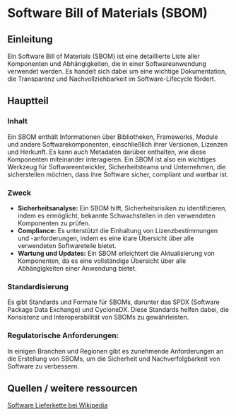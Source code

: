 # Software Bill of Materials (SBOM) 

## Einleitung

Ein Software Bill of Materials (SBOM) ist eine detaillierte Liste aller Komponenten und Abhängigkeiten, die in einer Softwareanwendung verwendet werden. Es handelt sich dabei um eine wichtige Dokumentation, die Transparenz und Nachvollziehbarkeit im Software-Lifecycle fördert.

## Hauptteil

### Inhalt

Ein SBOM enthält Informationen über Bibliotheken, Frameworks, Module und andere Softwarekomponenten, einschließlich ihrer Versionen, Lizenzen und Herkunft. Es kann auch Metadaten darüber enthalten, wie diese Komponenten miteinander interagieren.
Ein SBOM ist also ein wichtiges Werkzeug für Softwareentwickler, Sicherheitsteams und Unternehmen, die sicherstellen möchten, dass ihre Software sicher, compliant und wartbar ist.

### Zweck

- **Sicherheitsanalyse:** Ein SBOM hilft, Sicherheitsrisiken zu identifizieren, indem es ermöglicht, bekannte Schwachstellen in den verwendeten Komponenten zu prüfen.
- **Compliance:** Es unterstützt die Einhaltung von Lizenzbestimmungen und -anforderungen, indem es eine klare Übersicht über alle verwendeten Softwareteile bietet.
- **Wartung und Updates:** Ein SBOM erleichtert die Aktualisierung von Komponenten, da es eine vollständige Übersicht über alle Abhängigkeiten einer Anwendung bietet.

### Standardisierung

Es gibt Standards und Formate für SBOMs, darunter das SPDX (Software Package Data Exchange) und CycloneDX. Diese Standards helfen dabei, die Konsistenz und Interoperabilität von SBOMs zu gewährleisten.

### Regulatorische Anforderungen:

In einigen Branchen und Regionen gibt es zunehmende Anforderungen an die Erstellung von SBOMs, um die Sicherheit und Nachverfolgbarkeit von Software zu verbessern.

## Quellen / weitere ressourcen

[Software Lieferkette bei Wikipedia](https://de.wikipedia.org/wiki/Software-Lieferkette)
